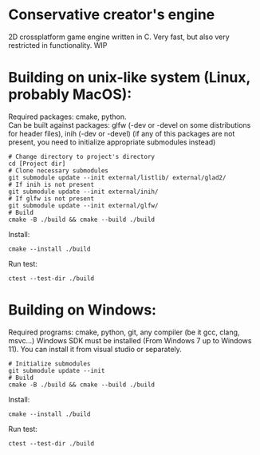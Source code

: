 # Conservative creator's engine
2D crossplatform game engine written in C. Very fast, but also very restricted in functionality. WIP

# Building on unix-like system (Linux, probably MacOS):
Required packages: cmake, python.  
Can be built against packages: glfw (-dev or -devel on some distributions for header files), inih (-dev or -devel) (if any of this packages are not present, you need to initialize appropriate submodules instead)
```
# Change directory to project's directory
cd [Project dir]
# Clone necessary submodules
git submodule update --init external/listlib/ external/glad2/
# If inih is not present
git submodule update --init external/inih/
# If glfw is not present
git submodule update --init external/glfw/
# Build
cmake -B ./build && cmake --build ./build
```
Install:
```
cmake --install ./build
```
Run test:
```
ctest --test-dir ./build
```

# Building on Windows:
Required programs: cmake, python, git, any compiler (be it gcc, clang, msvc...)
Windows SDK must be installed (From Windows 7 up to Windows 11). You can install it from visual studio or separately.
```
# Initialize submodules
git submodule update --init
# Build
cmake -B ./build && cmake --build ./build
```
Install:
```
cmake --install ./build
```
Run test:
```
ctest --test-dir ./build
```
